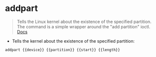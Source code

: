 # addpart

> Tells the Linux kernel about the existence of the specified partition. The command is a simple wrapper around the "add partition" ioctl. [Docs](https://linux.die.net/man/8/addpart)

- Tells the kernel about the existence of the specified partition:

`addpart {{device}} {{partition}} {{start}} {{length}}`
